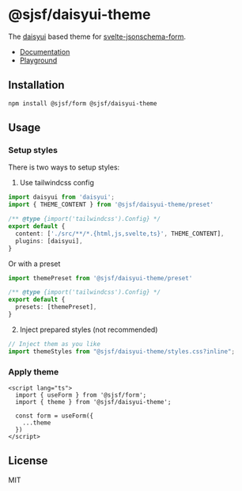 # @sjsf/daisyui-theme

The [daisyui](https://github.com/saadeghi/daisyui) based theme for [svelte-jsonschema-form](https://github.com/x0k/svelte-jsonschema-form).

- [Documentation](https://x0k.github.io/svelte-jsonschema-form/themes/daisyui/)
- [Playground](https://x0k.github.io/svelte-jsonschema-form/playground/)

## Installation

```shell
npm install @sjsf/form @sjsf/daisyui-theme
```

## Usage

### Setup styles

There is two ways to setup styles:

1. Use tailwindcss config

```typescript
import daisyui from 'daisyui';
import { THEME_CONTENT } from '@sjsf/daisyui-theme/preset'

/** @type {import('tailwindcss').Config} */
export default {
  content: ['./src/**/*.{html,js,svelte,ts}', THEME_CONTENT],
  plugins: [daisyui],
}
```

Or with a preset

```typescript
import themePreset from '@sjsf/daisyui-theme/preset'

/** @type {import('tailwindcss').Config} */
export default {
  presets: [themePreset],
}
```

2. Inject prepared styles (not recommended)

```typescript
// Inject them as you like
import themeStyles from "@sjsf/daisyui-theme/styles.css?inline";
```

### Apply theme

```svelte
<script lang="ts">
  import { useForm } from '@sjsf/form';
  import { theme } from '@sjsf/daisyui-theme';

  const form = useForm({
    ...theme
  })
</script>
```

## License

MIT
